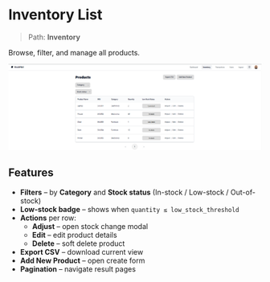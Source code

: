 # Inventory List

> Path: **Inventory**

Browse, filter, and manage all products.

![Inventory](../screenshots/Inventory.png)

## Features
- **Filters** – by **Category** and **Stock status** (In-stock / Low-stock / Out-of-stock)
- **Low-stock badge** – shows when `quantity ≤ low_stock_threshold`
- **Actions** per row:
  - **Adjust** – open stock change modal
  - **Edit** – edit product details
  - **Delete** – soft delete product
- **Export CSV** – download current view
- **Add New Product** – open create form
- **Pagination** – navigate result pages

